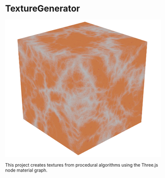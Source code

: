 # TextureGenerator

<p align="center">
  <img src="./public/mainimg.png" />
</p>

This project creates textures from procedural algorithms using the Three.js node material graph.